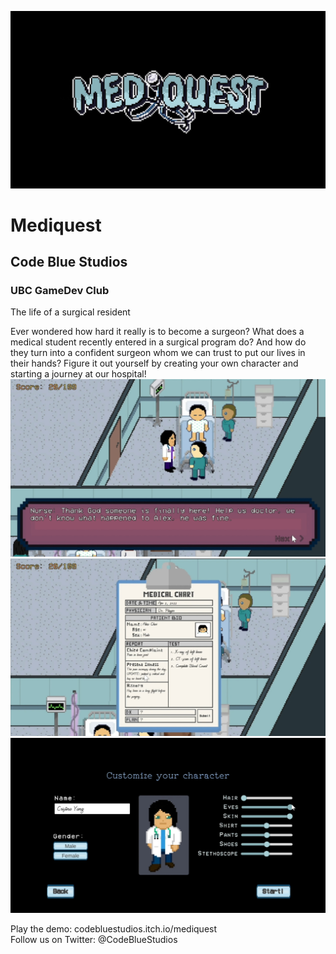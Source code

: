 ![Alt text](/Pres/Logo.jpg?raw=true )
# Mediquest
## Code Blue Studios
### UBC GameDev Club
The life of a surgical resident

Ever wondered how hard it really is to become a surgeon? What does a medical student recently entered in a surgical program do? And how do they turn into a confident surgeon whom we can trust to put our lives in their hands?
Figure it out yourself by creating your own character and starting a journey at our hospital! <br />
![Alt text](/Pres/Dialog.jpg?raw=true )
![Alt text](/Pres/MedicalChart.jpg?raw=true )
![Alt text](/Pres/Customization.jpg?raw=true )

Play the demo: codebluestudios.itch.io/mediquest <br />
Follow us on Twitter: @CodeBlueStudios

